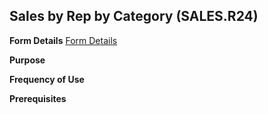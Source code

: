 ## Sales by Rep by Category (SALES.R24)
<PageHeader />

**Form Details**
[Form Details](../SALES-R24-1/README.md)

**Purpose**

**Frequency of Use**

**Prerequisites**

<badge text= "Version 8.10.57 " vertical="middle" />

<PageFooter />
